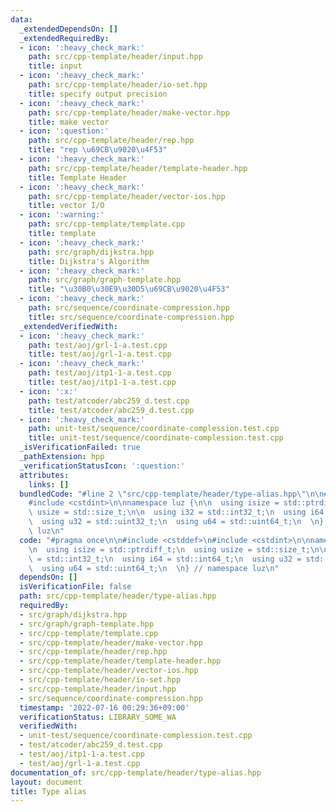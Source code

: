 ```yaml
---
data:
  _extendedDependsOn: []
  _extendedRequiredBy:
  - icon: ':heavy_check_mark:'
    path: src/cpp-template/header/input.hpp
    title: input
  - icon: ':heavy_check_mark:'
    path: src/cpp-template/header/io-set.hpp
    title: specify output precision
  - icon: ':heavy_check_mark:'
    path: src/cpp-template/header/make-vector.hpp
    title: make vector
  - icon: ':question:'
    path: src/cpp-template/header/rep.hpp
    title: "rep \u69CB\u9020\u4F53"
  - icon: ':heavy_check_mark:'
    path: src/cpp-template/header/template-header.hpp
    title: Template Header
  - icon: ':heavy_check_mark:'
    path: src/cpp-template/header/vector-ios.hpp
    title: vector I/O
  - icon: ':warning:'
    path: src/cpp-template/template.cpp
    title: template
  - icon: ':heavy_check_mark:'
    path: src/graph/dijkstra.hpp
    title: Dijkstra's Algorithm
  - icon: ':heavy_check_mark:'
    path: src/graph/graph-template.hpp
    title: "\u30B0\u30E9\u30D5\u69CB\u9020\u4F53"
  - icon: ':heavy_check_mark:'
    path: src/sequence/coordinate-compression.hpp
    title: src/sequence/coordinate-compression.hpp
  _extendedVerifiedWith:
  - icon: ':heavy_check_mark:'
    path: test/aoj/grl-1-a.test.cpp
    title: test/aoj/grl-1-a.test.cpp
  - icon: ':heavy_check_mark:'
    path: test/aoj/itp1-1-a.test.cpp
    title: test/aoj/itp1-1-a.test.cpp
  - icon: ':x:'
    path: test/atcoder/abc259_d.test.cpp
    title: test/atcoder/abc259_d.test.cpp
  - icon: ':heavy_check_mark:'
    path: unit-test/sequence/coordinate-complession.test.cpp
    title: unit-test/sequence/coordinate-complession.test.cpp
  _isVerificationFailed: true
  _pathExtension: hpp
  _verificationStatusIcon: ':question:'
  attributes:
    links: []
  bundledCode: "#line 2 \"src/cpp-template/header/type-alias.hpp\"\n\n#include <cstddef>\n\
    #include <cstdint>\n\nnamespace luz {\n\n  using isize = std::ptrdiff_t;\n  using\
    \ usize = std::size_t;\n\n  using i32 = std::int32_t;\n  using i64 = std::int64_t;\n\
    \  using u32 = std::uint32_t;\n  using u64 = std::uint64_t;\n  \n} // namespace\
    \ luz\n"
  code: "#pragma once\n\n#include <cstddef>\n#include <cstdint>\n\nnamespace luz {\n\
    \n  using isize = std::ptrdiff_t;\n  using usize = std::size_t;\n\n  using i32\
    \ = std::int32_t;\n  using i64 = std::int64_t;\n  using u32 = std::uint32_t;\n\
    \  using u64 = std::uint64_t;\n  \n} // namespace luz\n"
  dependsOn: []
  isVerificationFile: false
  path: src/cpp-template/header/type-alias.hpp
  requiredBy:
  - src/graph/dijkstra.hpp
  - src/graph/graph-template.hpp
  - src/cpp-template/template.cpp
  - src/cpp-template/header/make-vector.hpp
  - src/cpp-template/header/rep.hpp
  - src/cpp-template/header/template-header.hpp
  - src/cpp-template/header/vector-ios.hpp
  - src/cpp-template/header/io-set.hpp
  - src/cpp-template/header/input.hpp
  - src/sequence/coordinate-compression.hpp
  timestamp: '2022-07-16 00:29:36+09:00'
  verificationStatus: LIBRARY_SOME_WA
  verifiedWith:
  - unit-test/sequence/coordinate-complession.test.cpp
  - test/atcoder/abc259_d.test.cpp
  - test/aoj/itp1-1-a.test.cpp
  - test/aoj/grl-1-a.test.cpp
documentation_of: src/cpp-template/header/type-alias.hpp
layout: document
title: Type alias
---
```

